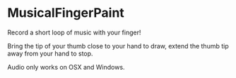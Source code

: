 MusicalFingerPaint
==================

Record a short loop of music with your finger!


Bring the tip of your thumb close to your hand to draw,
extend the thumb tip away from your hand to stop.


Audio only works on OSX and Windows.
